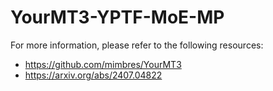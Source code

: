 # YourMT3-YPTF-MoE-MP

For more information, please refer to the following resources:
- https://github.com/mimbres/YourMT3
- https://arxiv.org/abs/2407.04822
